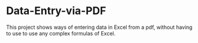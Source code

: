 # Data-Entry-via-PDF
This project shows ways of entering data in Excel from a pdf, without having to use to use any complex formulas of Excel.
